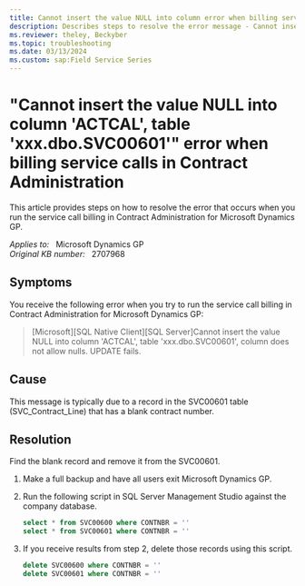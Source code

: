 ```yaml
---
title: Cannot insert the value NULL into column error when billing service calls in Contract Administration
description: Describes steps to resolve the error message - Cannot insert the value NULL into column ACTCAL, table xxx.dbo.SVC00601, column does not allow nulls when you attempt to run the Service Call Billing process.
ms.reviewer: theley, Beckyber
ms.topic: troubleshooting
ms.date: 03/13/2024
ms.custom: sap:Field Service Series
---
```

# "Cannot insert the value NULL into column 'ACTCAL', table 'xxx.dbo.SVC00601'" error when billing service calls in Contract Administration

This article provides steps on how to resolve the error that occurs when you run the service call billing in Contract Administration for Microsoft Dynamics GP.

_Applies to:_ &nbsp; Microsoft Dynamics GP  
_Original KB number:_ &nbsp; 2707968

## Symptoms

You receive the following error when you try to run the service call billing in Contract Administration for Microsoft Dynamics GP:

> [Microsoft][SQL Native Client][SQL Server]Cannot insert the value NULL into column 'ACTCAL', table 'xxx.dbo.SVC00601', column does not allow nulls. UPDATE fails.

## Cause

This message is typically due to a record in the SVC00601 table (SVC_Contract_Line) that has a blank contract number.

## Resolution

Find the blank record and remove it from the SVC00601.

1. Make a full backup and have all users exit Microsoft Dynamics GP.
2. Run the following script in SQL Server Management Studio against the company database.

    ```sql
    select * from SVC00600 where CONTNBR = ''
    select * from SVC00601 where CONTNBR = ''
    ```

3. If you receive results from step 2, delete those records using this script.

    ```sql
    delete SVC00600 where CONTNBR = ''
    delete SVC00601 where CONTNBR = ''
    ```
